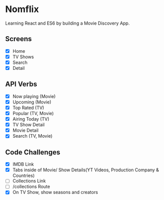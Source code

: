 # Nomflix

Learning React and ES6 by building a Movie Discovery App.

## Screens
- [x] Home
- [x] TV Shows
- [x] Search
- [x] Detail

## API Verbs
- [x] Now playing (Movie)
- [x] Upcoming (Movie)
- [x] Top Rated (TV)
- [x] Popular (TV, Movie)
- [x] Airing Today (TV)
- [x] TV Show Detail
- [x] Movie Detail
- [x] Search (TV, Movie)

## Code Challenges
- [x] IMDB Link
- [x] Tabs inside of Movie/ Show Details(YT Videos, Production Company & Countries)
- [ ] Collections Link
- [ ] /collections Route
- [x] On TV Show, show seasons and creators